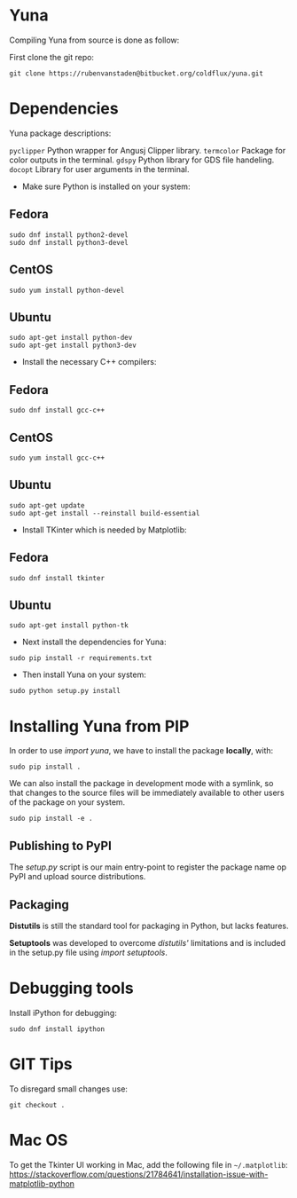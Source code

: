 # Yuna

Compiling Yuna from source is done as follow:

First clone the git repo:

```
git clone https://rubenvanstaden@bitbucket.org/coldflux/yuna.git
```

# Dependencies

Yuna package descriptions:

`pyclipper` Python wrapper for Angusj Clipper library.
`termcolor` Package for color outputs in the terminal.
`gdspy` Python library for GDS file handeling.
`docopt` Library for user arguments in the terminal.

* Make sure Python is installed on your system:

## Fedora

```
sudo dnf install python2-devel
sudo dnf install python3-devel
```

## CentOS

```
sudo yum install python-devel
```

## Ubuntu

```
sudo apt-get install python-dev
sudo apt-get install python3-dev
```

* Install the necessary C++ compilers:

## Fedora

```
sudo dnf install gcc-c++
```

## CentOS

```
sudo yum install gcc-c++
```

## Ubuntu

```
sudo apt-get update
sudo apt-get install --reinstall build-essential
```

* Install TKinter which is needed by Matplotlib:

## Fedora

```
sudo dnf install tkinter
```

## Ubuntu

```
sudo apt-get install python-tk
```

* Next install the dependencies for Yuna:

```
sudo pip install -r requirements.txt
```

* Then install Yuna on your system:

```
sudo python setup.py install
```

# Installing Yuna from PIP

In order to use *import yuna*, we have to install the package **locally**,
with:

```
sudo pip install .
```

We can also install the package in development mode with a symlink, so that
changes to the source files will be immediately available to other users of the
package on your system.

```
sudo pip install -e .
```

## Publishing to PyPI

The *setup.py* script is our main entry-point to register the package name op
PyPI and upload source distributions.

## Packaging

**Distutils** is still the standard tool for packaging in Python, but lacks
features.

**Setuptools** was developed to overcome *distutils'* limitations and is
included in the setup.py file using *import setuptools*.

# Debugging tools

Install iPython for debugging:

```
sudo dnf install ipython
```

# GIT Tips

To disregard small changes use:

```
git checkout .
```

# Mac OS

To get the Tkinter UI working in Mac, add the following file in `~/.matplotlib`:
https://stackoverflow.com/questions/21784641/installation-issue-with-matplotlib-python
